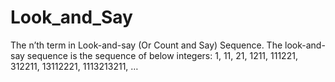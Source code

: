 # Look_and_Say
The n’th term in Look-and-say (Or Count and Say) Sequence. The look-and-say sequence is the sequence of below integers: 1, 11, 21, 1211, 111221, 312211, 13112221, 1113213211, …
